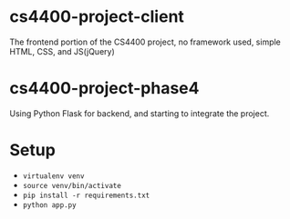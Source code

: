 # cs4400-project-client
The frontend portion of the CS4400 project, no framework used, simple HTML, CSS, and JS(jQuery)

# cs4400-project-phase4
Using Python Flask for backend, and starting to integrate the project.

# Setup
- `virtualenv venv`
- `source venv/bin/activate`
- `pip install -r requirements.txt`
- `python app.py`

